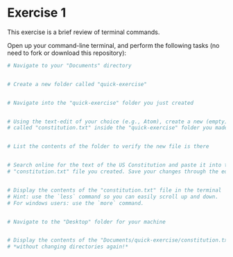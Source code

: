 # Exercise 1
This exercise is a brief review of terminal commands.

Open up your command-line terminal, and perform the following tasks (no need to fork or download this repository):

```bash
# Navigate to your "Documents" directory


# Create a new folder called "quick-exercise"


# Navigate into the "quick-exercise" folder you just created


# Using the text-edit of your choice (e.g., Atom), create a new (empty) file
# called "constitution.txt" inside the "quick-exercise" folder you made


# List the contents of the folder to verify the new file is there


# Search online for the text of the US Constitution and paste it into the
# "constitution.txt" file you created. Save your changes through the editor.


# Display the contents of the "constitution.txt" file in the terminal
# Hint: use the `less` command so you can easily scroll up and down.
# For windows users: use the `more` command.


# Navigate to the "Desktop" folder for your machine


# Display the contents of the "Documents/quick-exercise/constitution.txt" file in the Terminal
# *without changing directories again!*



```
